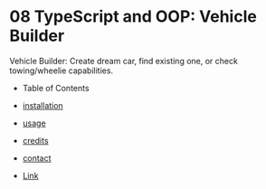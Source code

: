 # 08 TypeScript and OOP: Vehicle Builder
Vehicle Builder: Create dream car, find existing one, or check towing/wheelie capabilities.

- Table of Contents

- [installation](##installation)
- [usage](##usage)
- [credits](##credits)
- [contact](##contact)
- [Link](##Link)


